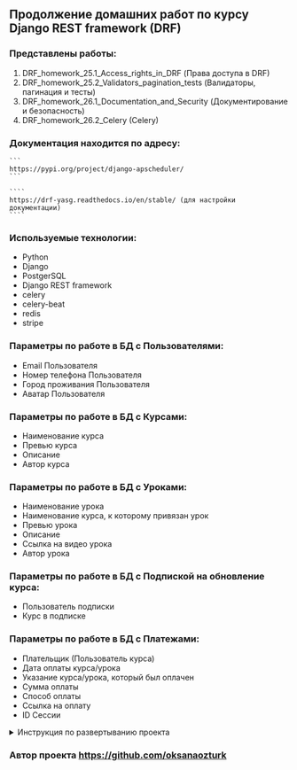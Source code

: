 ## Продолжение домашних работ по курсу Django REST framework (DRF)

### Представлены работы: 
1) DRF_homework_25.1_Access_rights_in_DRF (Права доступа в DRF)  
2) DRF_homework_25.2_Validators_pagination_tests (Валидаторы, пагинация и тесты)
3) DRF_homework_26.1_Documentation_and_Security (Документирование и безопасность)
4) DRF_homework_26.2_Celery (Celery)

### Документация находится по адресу: 
    ```
    https://pypi.org/project/django-apscheduler/
    ```

    ````                                   
    https://drf-yasg.readthedocs.io/en/stable/ (для настройки документации)
    ````

### Используемые технологии:

 - Python
 - Django
 - PostgerSQL
 - Django REST framework
 - celery
 - celery-beat
 - redis
 - stripe

### Параметры по работе в БД с Пользователями:

 - Email Пользователя
 - Номер телефона Пользователя
 - Город проживания Пользователя
 - Аватар Пользователя

### Параметры по работе в БД с Курсами:

 - Наименование курса
 - Превью курса
 - Описание
 - Автор курса

### Параметры по работе в БД с Уроками:

 - Наименование урока
 - Наименование курса, к которому привязан урок 
 - Превью урока
 - Описание
 - Ссылка на видео урока
 - Автор урока

### Параметры по работе в БД с Подпиской на обновление курса:

 - Пользователь подписки
 - Курс в подписке

### Параметры по работе в БД с Платежами:

 - Плательщик (Пользователь курса)
 - Дата оплаты курса/урока
 - Указание курса/урока, который был оплачен
 - Сумма оплаты
 - Способ оплаты
 - Ссылка на оплату
 - ID Сессии

<details>
<summary> Инструкция по развертыванию проекта</summary>


* ### Для разворачивания проекта потребуется создать и заполнить файл .env  по шаблону файла env.sample
#### Добавьте секретный ключ Вашего проекта
SECRET_KEY=

#### Добавте настройки для подключения к базе данных (ДБ должна быть создана)
- POSTGRES_DB=
- POSTGRES_USER=
- POSTGRES_HOST=
- POSTGRES_PORT=
- POSTGRES_PASSWORD=

#### Напишите Вашу почту
EMAIL_HOST_USER=
#### Напишите пароль для Приложения Яндекс, а не пароль входа на Почту
EMAIL_HOST_PASSWORD=

####  Добавьте секретный ключ из Личного кабинета на Stripe
STRIPE_API_KEY=

####  Добавьте настройки для celery
- CELERY_BROKER_URL=
- CELERY_RESULT_BACKEND=)


### Используется виртуальное окружение - venv, зависимости записаны в файл requirements.txt
  - pip install -r requirements.txt

### Команда для запуска Приложения: 
  - python manage.py runserver

### Команда для запуска celery-bea и celery worker одной командой:
  - celery -A condig worker --beat --scheduler django --loglevel=info

</details>


### Автор проекта https://github.com/oksanaozturk

